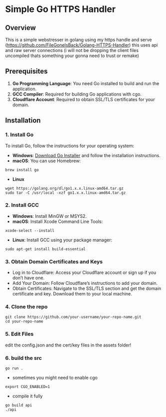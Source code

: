 # Simple Go HTTPS Handler

## Overview

This is a simple webstresser in golang using my https handle and serve (https://github.com/FileGoneIsBack/Golang-HTTPS-Handler)
this uses api and raw server connections (i will not be dropping the client files uncompiled thats something your gonna need to trust or remake)

## Prerequisites

1. **Go Programming Language**: You need Go installed to build and run the application.
2. **GCC Compiler**: Required for building Go applications with cgo.
3. **Cloudflare Account**: Required to obtain SSL/TLS certificates for your domain.

## Installation

### 1. Install Go

To install Go, follow the instructions for your operating system:

- **Windows**: [Download Go Installer](https://golang.org/dl/) and follow the installation instructions.
- **macOS**: You can use Homebrew:
```
brew install go
```
- **Linux**
```
wget https://golang.org/dl/go1.x.x.linux-amd64.tar.gz
sudo tar -C /usr/local -xzf go1.x.x.linux-amd64.tar.gz
```

### 2. Install GCC
- **Windows**: Install MinGW or MSYS2.
- **macOS**: Install Xcode Command Line Tools:
```
xcode-select --install
```
- **Linux**: Install GCC using your package manager:
```
sudo apt-get install build-essential
```
### 3. Obtain Domain Certificates and Keys
- Log in to Cloudflare: Access your Cloudflare account or sign up if you don’t have one.
- Add Your Domain: Follow Cloudflare’s instructions to add your domain.
- Obtain Certificates: Navigate to the SSL/TLS section and get the domain certificate and key. Download them to your local machine.

### 4. Clone the repo
```
git clone https://github.com/your-username/your-repo-name.git
cd your-repo-name
```

### 5. Edit Files
edit the config.json and the cert/key files in the assets folder!

### 6. build the src
```
go run .
```
- sometimes you might need to enable cgo 
```
export CGO_ENABLED=1
```
- compile it fully 
```
go build api
./api
```
